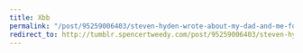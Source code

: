 ```yaml
---
title: Xbb
permalink: "/post/95259006403/steven-hyden-wrote-about-my-dad-and-me-for"
redirect_to: http://tumblr.spencertweedy.com/post/95259006403/steven-hyden-wrote-about-my-dad-and-me-for
---
```


